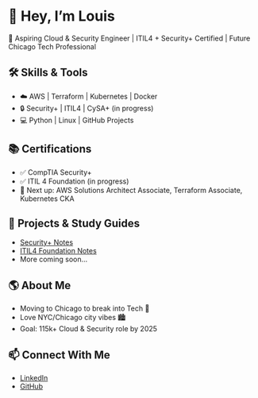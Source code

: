 # 👋 Hey, I’m Louis  

🚀 Aspiring Cloud & Security Engineer | ITIL4 + Security+ Certified | Future Chicago Tech Professional  

## 🛠 Skills & Tools  
- ☁️ AWS | Terraform | Kubernetes | Docker  
- 🔒 Security+ | ITIL4 | CySA+ (in progress)  
- 💻 Python | Linux | GitHub Projects  

## 📚 Certifications  
- ✅ CompTIA Security+  
- ✅ ITIL 4 Foundation (in progress)  
- 🎯 Next up: AWS Solutions Architect Associate, Terraform Associate, Kubernetes CKA  

## 📂 Projects & Study Guides  
- [Security+ Notes](https://github.com/yourusername/SecurityPlus-Notes)  
- [ITIL4 Foundation Notes](https://github.com/yourusername/ITIL4-Foundation-Notes)  
- More coming soon...  

## 🌎 About Me  
- Moving to Chicago to break into Tech 🚦  
- Love NYC/Chicago city vibes 🏙️  
- Goal: 115k+ Cloud & Security role by 2025  

## 📫 Connect With Me  
- [LinkedIn](https://linkedin.com/in/yourlinkedin)  
- [GitHub](https://github.com/yourusername)  
